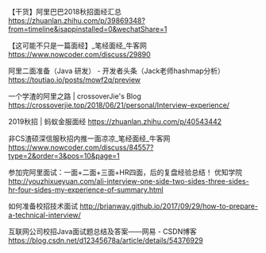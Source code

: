 【干货】阿里巴巴2018秋招面经汇总
https://zhuanlan.zhihu.com/p/39869348?from=timeline&isappinstalled=0&wechatShare=1



【这可能不只是一篇面经】_笔经面经_牛客网
https://www.nowcoder.com/discuss/29890



阿里二面准备（Java 研发） - 开发者头条（Jack老师hashmap分析）
https://toutiao.io/posts/mowf2q/preview







一个学渣的阿里之路 | crossoverJie's Blog
https://crossoverjie.top/2018/06/21/personal/Interview-experience/





2019秋招 | 蚂蚁金服面经
https://zhuanlan.zhihu.com/p/40543442



非CS渣硕深信服秋招内推一面凉凉_笔经面经_牛客网
https://www.nowcoder.com/discuss/84557?type=2&order=3&pos=10&page=1





参加完阿里面试：一面+二面+三面+HR四面，后的复盘经验总结！ 优知学院
http://youzhixueyuan.com/ali-interview-one-side-two-sides-three-sides-hr-four-sides-my-experience-of-summary.html





如何准备校招技术面试
http://brianway.github.io/2017/09/29/how-to-prepare-a-technical-interview/





互联网公司校招Java面试题总结及答案——网易 - CSDN博客
https://blog.csdn.net/d12345678a/article/details/54376929
